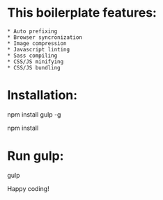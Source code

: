 This boilerplate features:
======

    * Auto prefixing
    * Browser syncronization
    * Image compression
    * Javascript linting
    * Sass compiling
    * CSS/JS minifying
    * CSS/JS bundling


Installation:
======

npm install gulp -g

npm install

Run gulp:
======

gulp

Happy coding!

